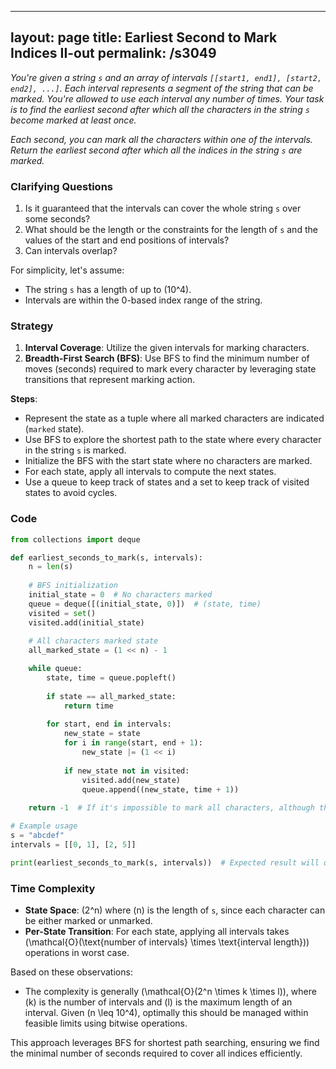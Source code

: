 
---
layout: page
title:  Earliest Second to Mark Indices II-out
permalink: /s3049
---

*You're given a string `s` and an array of intervals `[[start1, end1], [start2, end2], ...]`. Each interval represents a segment of the string that can be marked. You're allowed to use each interval any number of times. Your task is to find the earliest second after which all the characters in the string `s` become marked at least once.*

*Each second, you can mark all the characters within one of the intervals. Return the earliest second after which all the indices in the string `s` are marked.*

### Clarifying Questions

1. Is it guaranteed that the intervals can cover the whole string `s` over some seconds?
2. What should be the length or the constraints for the length of `s` and the values of the start and end positions of intervals?
3. Can intervals overlap?

For simplicity, let's assume:
- The string `s` has a length of up to \(10^4\).
- Intervals are within the 0-based index range of the string.

### Strategy

1. **Interval Coverage**: Utilize the given intervals for marking characters.
2. **Breadth-First Search (BFS)**: Use BFS to find the minimum number of moves (seconds) required to mark every character by leveraging state transitions that represent marking action.

**Steps**:
- Represent the state as a tuple where all marked characters are indicated (`marked` state).
- Use BFS to explore the shortest path to the state where every character in the string `s` is marked.
- Initialize the BFS with the start state where no characters are marked.
- For each state, apply all intervals to compute the next states.
- Use a queue to keep track of states and a set to keep track of visited states to avoid cycles.

### Code

```python
from collections import deque

def earliest_seconds_to_mark(s, intervals):
    n = len(s)
    
    # BFS initialization
    initial_state = 0  # No characters marked
    queue = deque([(initial_state, 0)])  # (state, time)
    visited = set()
    visited.add(initial_state)
    
    # All characters marked state
    all_marked_state = (1 << n) - 1

    while queue:
        state, time = queue.popleft()
        
        if state == all_marked_state:
            return time
        
        for start, end in intervals:
            new_state = state
            for i in range(start, end + 1):
                new_state |= (1 << i)
            
            if new_state not in visited:
                visited.add(new_state)
                queue.append((new_state, time + 1))
    
    return -1  # If it's impossible to mark all characters, although the prompt might guarantee a solution

# Example usage
s = "abcdef"
intervals = [[0, 1], [2, 5]]

print(earliest_seconds_to_mark(s, intervals))  # Expected result will depend on the specific intervals and the string length
```

### Time Complexity

- **State Space**: \(2^n\) where \(n\) is the length of `s`, since each character can be either marked or unmarked.
- **Per-State Transition**: For each state, applying all intervals takes \(\mathcal{O}(\text{number of intervals} \times \text{interval length})\) operations in worst case.

Based on these observations:
- The complexity is generally \(\mathcal{O}(2^n \times k \times l)\), where \(k\) is the number of intervals and \(l\) is the maximum length of an interval. Given \(n \leq 10^4\), optimally this should be managed within feasible limits using bitwise operations.

This approach leverages BFS for shortest path searching, ensuring we find the minimal number of seconds required to cover all indices efficiently.